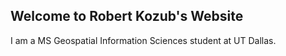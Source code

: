 ## Welcome to Robert Kozub's Website

I am a MS Geospatial Information Sciences student at UT Dallas.
